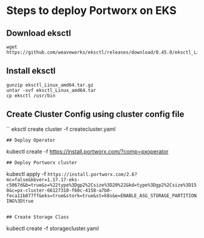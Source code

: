 # Steps to deploy Portworx on EKS 

## Download eksctl
```
wget https://github.com/weaveworks/eksctl/releases/download/0.45.0/eksctl_Linux_amd64.tar.gz
```

## Install eksctl 
```
gunzip eksctl_Linux_amd64.tar.gz
untar -xvf eksctl_Linux_amd64.tar
cp eksctl /usr/bin
```
## Create Cluster Config using cluster config file
``
eksctl create cluster -f createcluster.yaml
```
## Deploy Operator
```
kubectl create -f https://install.portworx.com/?comp=pxoperator
```
## Deploy Portworx cluster
```
kubectl apply -f `https://install.portworx.com/2.6?mc=false&kbver=1.17.17-eks-c5067d&b=true&s=%22type%3Dgp2%2Csize%3D20%22&kd=type%3Dgp2%2Csize%3D150&c=px-cluster-66127310-f60c-4158-a7b0-feca11b877ff&eks=true&stork=true&st=k8s&e=ENABLE_ASG_STORAGE_PARTITIONING%3Dtrue`
```

## Create Storage Class
```
kubectl create -f storagecluster.yaml
```


